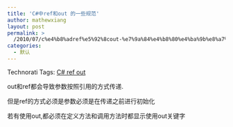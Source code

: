```yaml
---
title: 'C#中ref和out 的一些规范'
author: mathewxiang
layout: post
permalink: >
  /2010/07/c%e4%b8%adref%e5%92%8cout-%e7%9a%84%e4%b8%80%e4%ba%9b%e8%a7%84%e8%8c%83/
categories:
  - 默认
---
```

<div style="padding-bottom: 0px; margin: 0px; padding-left: 0px; padding-right: 0px; display: inline; float: none; padding-top: 0px" id="scid:0767317B-992E-4b12-91E0-4F059A8CECA8:7fd5ca1a-2f61-4c5b-b2b4-f24fcd95891d" class="wlWriterEditableSmartContent">
  Technorati Tags: <a href="http://technorati.com/tags/C%23+ref+out" rel="tag">C# ref out</a>
</div>

out和ref都会导致参数按照引用的方式传递.

但是ref的方式必须是参数必须是在传递之前进行初始化

若有使用out,都必须在定义方法和调用方法时都显示使用out关键字